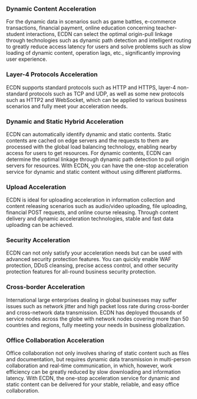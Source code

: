 ### Dynamic Content Acceleration
 For the dynamic data in scenarios such as game battles, e-commerce transactions, financial payment, online education concerning teacher-student interactions, ECDN can select the optimal origin-pull linkage through technologies such as dynamic path detection and intelligent routing to greatly reduce access latency for users and solve problems such as slow loading of dynamic content, operation lags, etc., significantly improving user experience.

### Layer-4 Protocols Acceleration
ECDN supports standard protocols such as HTTP and HTTPS, layer-4 non-standard protocols such as TCP and UDP, as well as some new protocols such as HTTP2 and WebSocket, which can be applied to various business scenarios and fully meet your acceleration needs.

### Dynamic and Static Hybrid Acceleration
ECDN can automatically identify dynamic and static contents. Static contents are cached on edge servers and the requests to them are processed with the global load balancing technology, enabling nearby access for users to get resources. For dynamic contents, ECDN can determine the optimal linkage through dynamic path detection to pull origin servers for resources. With ECDN, you can have the one-stop acceleration service for dynamic and static content without using different platforms.

### Upload Acceleration
ECDN is ideal for uploading acceleration in information collection and content releasing scenarios such as audio/video uploading, file uploading, financial POST requests, and online course releasing. Through content delivery and dynamic acceleration technologies, stable and fast data uploading can be achieved.

### Security Acceleration
ECDN can not only satisfy your acceleration needs but can be used with advanced security protection features. You can quickly enable WAF protection, DDoS cleansing, precise access control, and other security protection features for all-round business security protection.

### Cross-border Acceleration
International large enterprises dealing in global businesses may suffer issues such as network jitter and high packet loss rate during cross-border and cross-network data transmission. ECDN has deployed thousands of service nodes across the globe with network nodes covering more than 50 countries and regions, fully meeting your needs in business globalization.

### Office Collaboration Acceleration
Office collaboration not only involves sharing of static content such as files and documentation, but requires dynamic data transmission in multi-person collaboration and real-time communication, in which, however, work efficiency can be greatly reduced by slow downloading and information latency. With ECDN, the one-stop acceleration service for dynamic and static content can be delivered for your stable, reliable, and easy office collaboration.

